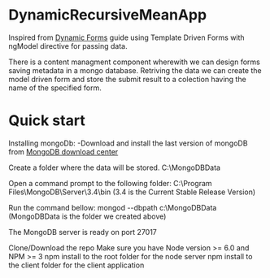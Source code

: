# DynamicRecursiveMeanApp 
Inspired from [Dynamic Forms](https://angular.io/guide/dynamic-form) guide using Template Driven Forms with ngModel directive for passing data.

There is a content managment component wherewith we can design forms saving metadata in a mongo database.
Retriving the data we can create the model driven form and store the submit result to a colection having the name of the specified form.

# Quick start
Installing mongoDb:
-Download and install the last version of mongoDB from [MongoDB download center](https://www.mongodb.com/download-center#production)

Create a folder where the data will be stored.
C:\MongoDBData

Open a command prompt to the following folder:
C:\Program Files\MongoDB\Server\3.4\bin (3.4 is the Current Stable Release Version)

Run the command bellow:
mongod --dbpath c:\MongoDBData (MongoDBData is the folder we created above)

The MongoDB server is ready on port 27017

Clone/Download the repo
Make sure you have Node version >= 6.0 and NPM >= 3
npm install to the root folder for the node server
npm install to the client folder for the client application
